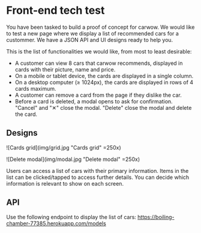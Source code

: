 # Front-end tech test

You have been tasked to build a proof of concept for carwow. We would like to test a new page where we display a list of recommended cars for a custommer.
We have a JSON API and UI designs ready to help you.

This is the list of functionalities we would like, from most to least desirable:
- A customer can view 8 cars that carwow recommends, displayed in cards with their picture, name and price.
- On a mobile or tablet device, the cards are displayed in a single column.
- On a desktop computer (≥ 1024px), the cards are displayed in rows of 4 cards maximum.
- A customer can remove a card from the page if they dislike the car.
- Before a card is deleted, a modal opens to ask for confirmation. "Cancel" and "✕" close the modal. "Delete" close the modal and delete the card.

## Designs

![Cards grid](img/grid.jpg "Cards grid" =250x)

![Delete modal](img/modal.jpg "Delete modal" =250x)

Users can access a list of cars with their primary information. Items in the list can be clicked/tapped to access further details. You can decide which information is relevant to show on each screen.

## API

Use the following endpoint to display the list of cars: <https://boiling-chamber-77385.herokuapp.com/models>
